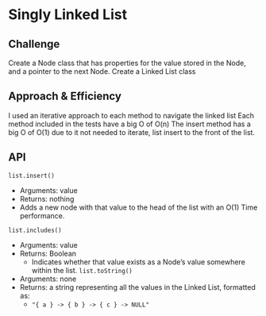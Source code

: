 # Singly Linked List

<!-- Short summary or background information -->

## Challenge

Create a Node class that has properties for the value stored in the Node, and a pointer to the next Node.
Create a Linked List class

## Approach & Efficiency

I used an iterative approach to each method to navigate the linked list
Each method included in the tests have a big O of O(n)
The insert method has a big O of O(1) due to it not needed to iterate, list insert to the front of the list.

## API

`list.insert()`

- Arguments: value
- Returns: nothing
- Adds a new node with that value to the head of the list with an O(1) Time performance.

`list.includes()`

- Arguments: value
- Returns: Boolean
  - Indicates whether that value exists as a Node’s value somewhere within the list.
    `list.toString()`
- Arguments: none
- Returns: a string representing all the values in the Linked List, formatted as:
  - `"{ a } -> { b } -> { c } -> NULL"`
